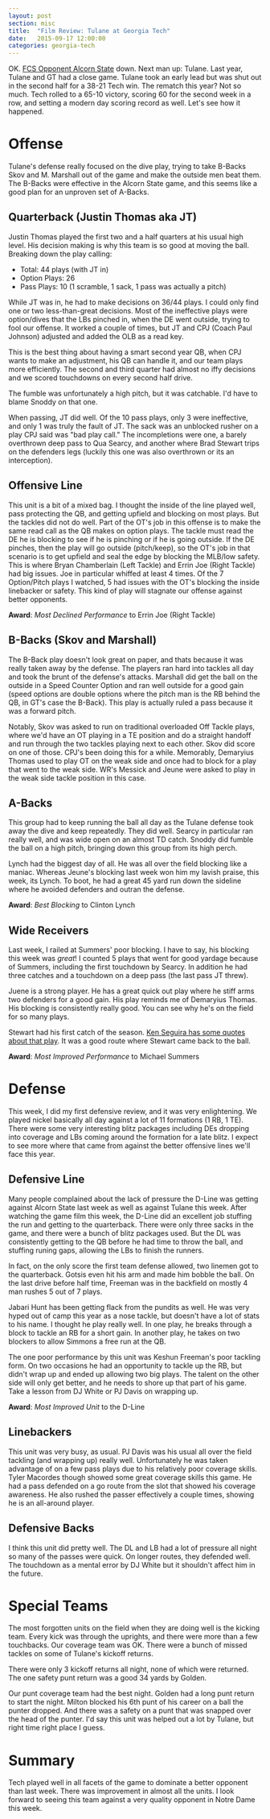 ```yaml
---
layout: post
section: misc
title:  "Film Review: Tulane at Georgia Tech"
date:   2015-09-17 12:00:00
categories: georgia-tech
---
```


OK. [FCS Opponent Alcorn State](/georgia-tech/2015/09/11/alcorn-state-at-georgia-tech-film-offense.html) down. Next man up: Tulane. Last year, Tulane and GT had a close game. Tulane took an early lead but was shut out in the second half for a 38-21 Tech win. The rematch this year? Not so much. Tech rolled to a 65-10 victory, scoring 60 for the second week in a row, and setting a modern day scoring record as well. Let's see how it happened.

<!--break-->


# Offense

Tulane's defense really focused on the dive play, trying to take B-Backs Skov and M. Marshall out of the game and make the outside men beat them. The B-Backs were effective in the Alcorn State game, and this seems like a good plan for an unproven set of A-Backs.

## Quarterback (Justin Thomas aka JT)

Justin Thomas played the first two and a half quarters at his usual high level. His decision making is why this team is so good at moving the ball. Breaking down the play calling:

- Total: 44 plays (with JT in)
- Option Plays: 26
- Pass Plays: 10 (1 scramble, 1 sack, 1 pass was actually a pitch)

While JT was in, he had to make decisions on 36/44 plays. I could only find one or two less-than-great decisions. Most of the ineffective plays were option/dives that the LBs pinched in, when the DE went outside, trying to fool our offense. It worked a couple of times, but JT and CPJ (Coach Paul Johnson) adjusted and added the OLB as a read key.

This is the best thing about having a smart second year QB, when CPJ wants to make an adjustment, his QB can handle it, and our team plays more efficiently. The second and third quarter had almost no iffy decisions and we scored touchdowns on every second half drive.

The fumble was unfortunately a high pitch, but it was catchable. I'd have to blame Snoddy on that one.

When passing, JT did well. Of the 10 pass plays, only 3 were ineffective, and only 1 was truly the fault of JT. The sack was an unblocked rusher on a play CPJ said was "bad play call." The incompletions were one, a barely overthrown deep pass to Qua Searcy, and another where Brad Stewart trips on the defenders legs (luckily this one was also overthrown or its an interception).

## Offensive Line

This unit is a bit of a mixed bag. I thought the inside of the line played well, pass protecting the QB, and getting upfield and blocking on most plays. But the tackles did not do well. Part of the OT's job in this offense is to make the same read call as the QB makes on option plays. The tackle must read the DE he is blocking to see if he is pinching or if he is going outside. If the DE pinches, then the play will go outside (pitch/keep), so the OT's job in that scenario is to get upfield and seal the edge by blocking the MLB/low safety. This is where Bryan Chamberlain (Left Tackle) and Errin Joe (Right Tackle) had big issues. Joe in particular whiffed at least 4 times. Of the 7 Option/Pitch plays I watched, 5 had issues with the OT's blocking the inside linebacker or safety. This kind of play will stagnate our offense against better opponents.

**Award**: _Most Declined Performance_ to Errin Joe (Right Tackle)

## B-Backs (Skov and Marshall)

The B-Back play doesn't look great on paper, and thats because it was really taken away by the defense. The players ran hard into tackles all day and took the brunt of the defense's attacks. Marshall did get the ball on the outside in a Speed Counter Option and ran well outside for a good gain (speed options are double options where the pitch man is the RB behind the QB, in GT's case the B-Back). This play is actually ruled a pass because it was a forward pitch.

Notably, Skov was asked to run on traditional overloaded Off Tackle plays, where we'd have an OT playing in a TE position and do a straight handoff and run through the two tackles playing next to each other. Skov did score on one of those. CPJ's been doing this for a while. Memorably, Demaryius Thomas used to play OT on the weak side and once had to block for a play that went to the weak side. WR's Messick and Jeune were asked to play in the weak side tackle position in this case.

## A-Backs

This group had to keep running the ball all day as the Tulane defense took away the dive and keep repeatedly. They did well. Searcy in particular ran really well, and was wide open on an almost TD catch. Snoddy did fumble the ball on a high pitch, bringing down this group from its high perch.

Lynch had the biggest day of all. He was all over the field blocking like a maniac. Whereas Jeune's blocking last week won him my lavish praise, this week, its Lynch. To boot, he had a great 45 yard run down the sideline where he avoided defenders and outran the defense.

**Award**: _Best Blocking_ to Clinton Lynch

## Wide Receivers

Last week, I railed at Summers' poor blocking. I have to say, his blocking this week was _great_! I counted 5 plays that went for good yardage because of Summers, including the first touchdown by Searcy. In addition he had three catches and a touchdown on a deep pass (the last pass JT threw).

Juene is a strong player. He has a great quick out play where he stiff arms two defenders for a good gain. His play reminds me of Demaryius Thomas. His blocking is consistently really good. You can see why he's on the field for so many plays.

Stewart had his first catch of the season. [Ken Seguira has some quotes about that play](http://georgiatech.blog.ajc.com/2015/09/15/4-tech-notes-including-justin-thomas-thoughts-on-cfp-rudy/). It was a good route where Stewart came back to the ball.

**Award**: _Most Improved Performance_ to Michael Summers

# Defense

This week, I did my first defensive review, and it was very enlightening. We played nickel basically all day against a lot of 11 formations (1 RB, 1 TE). There were some very interesting blitz packages including DEs dropping into coverage and LBs coming around the formation for a late blitz. I expect to see more where that came from against the better offensive lines we'll face this year.

## Defensive Line

Many people complained about the lack of pressure the D-Line was getting against Alcorn State last week as well as against Tulane this week. After watching the game film this week, the D-Line did an excellent job stuffing the run and getting to the quarterback. There were only three sacks in the game, and there were a bunch of blitz packages used. But the DL was consistently getting to the QB before he had time to throw the ball, and stuffing runing gaps, allowing the LBs to finish the runners.

In fact, on the only score the first team defense allowed, two linemen got to the quarterback. Gotsis even hit his arm and made him bobble the ball. On the last drive before half time, Freeman was in the backfield on mostly 4 man rushes 5 out of 7 plays.

Jabari Hunt has been getting flack from the pundits as well. He was very hyped out of camp this year as a nose tackle, but doesn't have a lot of stats to his name. I thought he play really well. In one play, he breaks through a block to tackle an RB for a short gain. In another play, he takes on two blockers to allow Simmons a free run at the QB.

The one poor performance by this unit was Keshun Freeman's poor tackling form. On two occasions he had an opportunity to tackle up the RB, but didn't wrap up and ended up allowing two big plays. The talent on the other side will only get better, and he needs to shore up that part of his game. Take a lesson from DJ White or PJ Davis on wrapping up.

**Award**: _Most Improved Unit_ to the D-Line

## Linebackers

This unit was very busy, as usual. PJ Davis was his usual all over the field tackling (and wrapping up) really well. Unfortunately he was taken advantage of on a few pass plays due to his relatively poor coverage skills. Tyler Macordes though showed some great coverage skills this game. He had a pass defended on a go route from the slot that showed his coverage awareness. He also rushed the passer effectively a couple times, showing he is an all-around player.

## Defensive Backs

I think this unit did pretty well. The DL and LB had a lot of pressure all night so many of the passes were quick. On longer routes, they defended well. The touchdown as a mental error by DJ White but it shouldn't affect him in the future.

# Special Teams

The most forgotten units on the field when they are doing well is the kicking team. Every kick was through the uprights, and there were more than a few touchbacks. Our coverage team was OK. There were a bunch of missed tackles on some of Tulane's kickoff returns.

There were only 3 kickoff returns all night, none of which were returned. The one safety punt return was a good 34 yards by Golden.

Our punt coverage team had the best night. Golden had a long punt return to start the night. Milton blocked his 6th punt of his career on a ball the punter dropped. And there was a safety on a punt that was snapped over the head of the punter. I'd say this unit was helped out a lot by Tulane, but right time right place I guess.

# Summary

Tech played well in all facets of the game to dominate a better opponent than last week. There was improvement in almost all the units. I look forward to seeing this team against a very quality opponent in Notre Dame this week.
